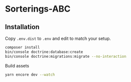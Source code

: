 # Sorterings-ABC

## Installation

Copy `.env.dist` to `.env` and edit to match your setup.

```sh
composer install
bin/console doctrine:database:create
bin/console doctrine:migrations:migrate --no-interaction
```

Build assets

```sh
yarn encore dev --watch
```
